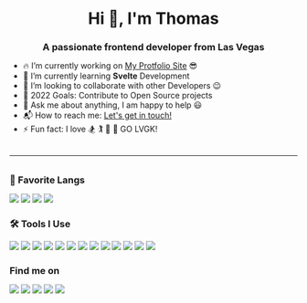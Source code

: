 <h1 align="center">Hi 👋, I'm Thomas</h1>
<h3 align="center" style="margin-bottom: 10px;">A passionate frontend developer from Las Vegas</h3>

<ul>
    <li>🔥 I’m currently working on <a title="thomascarman.github.io" href="https://github.com/thomascarman/thomascarman.github.io">My Protfolio Site</a> 😎</li>
    <li>🌱 I’m currently learning <strong>Svelte</strong> Development</li>
    <li>👯 I’m looking to collaborate with other Developers 😉</li>
    <li>🥅 2022 Goals: Contribute to Open Source projects</li>
    <li>💬 Ask me about anything, I am happy to help 😃</li>
    <li>📬 How to reach me: <a title="LinkedIn" href="https://linkedin.com/in/thomas-carman-6a59b5122/">Let's get in touch!</a></li>
    <li>⚡ Fun fact: I love
        <span title="snowboarding">🏂</span>
        <span title="Golfing">🏌</span>
        <span title="Running">🏃</span>
        <span title="Hockey">🏒</span> GO LVGK!</li>
</ul>

<hr style="margin: 2rem  0;" />

<h3 align="left" style="margin-bottom: 10px;">📄 Favorite Langs</h3>

<a href="https://www.typescriptlang.org" target="_blank"><img src="https://img.shields.io/badge/Typescript-3178C6?logo=Typescript&logoColor=ffffff&style=for-the-badge"/></a>
<a href="https://sass-lang.com" target="_blank"><img src="https://img.shields.io/badge/Python-3776AB?logo=Python&logoColor=ffffff&style=for-the-badge"/></a>
<a href="https://www.python.org" target="_blank"><img src="https://img.shields.io/badge/Sass-CC6699?logo=Sass&logoColor=ffffff&style=for-the-badge"/></a>
<a href="https://www.java.com" target="_blank"><img src="https://img.shields.io/badge/Java-007396?logo=Java&logoColor=ffffff&style=for-the-badge"/></a>

<h3 align="left" style="margin-bottom: 10px;">🛠 Tools I Use</h3>

<a href="https://babeljs.io" target="_blank"><img src="https://img.shields.io/badge/Babel-F9DC3E?logo=Babel&logoColor=000000&style=for-the-badge"/></a>
<a href="https://www.blender.org" target="_blank"><img src="https://img.shields.io/badge/Blender-F5792A?logo=Blender&logoColor=ffffff&style=for-the-badge"/></a>
<a href="https://www.electronjs.org" target="_blank"><img src="https://img.shields.io/badge/Electron-47848F?logo=Electron&logoColor=ffffff&style=for-the-badge"/></a>
<a href="https://expressjs.com" target="_blank"><img src="https://img.shields.io/badge/Express-000000?logo=Express&logoColor=ffffff&style=for-the-badge"/></a>
<a href="https://www.figma.com" target="_blank"><img src="https://img.shields.io/badge/Figma-F24E1E?logo=Figma&logoColor=ffffff&style=for-the-badge"/></a>
<a href="https://firebase.google.com" target="_blank"><img src="https://img.shields.io/badge/Firebase-FFCA28?logo=Firebase&logoColor=000000&style=for-the-badge"/></a>
<a href="https://git-scm.com" target="_blank"><img src="https://img.shields.io/badge/Git-F05032?logo=Git&logoColor=ffffff&style=for-the-badge"/></a>
<a href="https://jestjs.io" target="_blank"><img src="https://img.shields.io/badge/Jest-C21325?logo=Jest&logoColor=ffffff&style=for-the-badge"/></a>
<a href="https://ubuntu.com" target="_blank"><img src="https://img.shields.io/badge/Ubuntu-E95420?logo=Ubuntu&logoColor=ffffff&style=for-the-badge"/></a>
<a href="https://nodejs.org" target="_blank"><img src="https://img.shields.io/badge/nodejs-339933?logo=node.js&logoColor=ffffff&style=for-the-badge"/></a>
<a href="https://svelte.dev" target="_blank"><img src="https://img.shields.io/badge/Svelte-FF3E00?logo=Svelte&logoColor=ffffff&style=for-the-badge"/></a>
<a href="https://rollupjs.org" target="_blank"><img src="https://img.shields.io/badge/Rollup-EC4A3F?logo=Rollup.js&logoColor=ffffff&style=for-the-badge"/></a>
<a href="https://webpack.js.org" target="_blank"><img src="https://img.shields.io/badge/Webpack-8DD6F9?logo=Webpack&logoColor=ffffff&style=for-the-badge"/></a>

<h3 align="left" style="margin-bottom: 10px;">Find me on</h3>

<a href="https://thomascarman.github.io/" target="_blank"><img src="https://img.shields.io/badge/GitHub-100000?style=social&logo=github"/></a>
<a href="https://linkedin.com/in/thomas-carman-6a59b5122/" target="_blank"><img src="https://img.shields.io/badge/LinkedIn-0077B5?style=social&logo=linkedin"/></a>
<a href="https://codepen.io/thomascarman/" target="_blank"><img src="https://img.shields.io/badge/Codepen-000000?style=social&logo=codepen"/></a>
<a href="https://twitter.com/kiknas/" target="_blank"><img src="https://img.shields.io/badge/Twitter-1DA1F2?style=social&logo=twitter"/></a>
<a href="https://www.instagram.com/t_carman/" target="_blank"><img src="https://img.shields.io/badge/Instagram-E4405F?style=social&logo=instagram"/></a>
